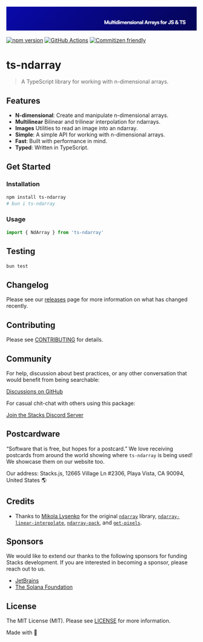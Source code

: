 <p align="center"><img src=".github/art/cover.jpg" alt="Social Card of this repo"></p>

[![npm version][npm-version-src]][npm-version-href]
[![GitHub Actions][github-actions-src]][github-actions-href]
[![Commitizen friendly](https://img.shields.io/badge/commitizen-friendly-brightgreen.svg)](http://commitizen.github.io/cz-cli/)
<!-- [![npm downloads][npm-downloads-src]][npm-downloads-href] -->
<!-- [![Codecov][codecov-src]][codecov-href] -->

# ts-ndarray

> A TypeScript library for working with n-dimensional arrays.

## Features

- **N-dimensional**: Create and manipulate n-dimensional arrays.
- **Multilinear** Bilinear and trilinear interpolation for ndarrays.
- **Images** Utilities to read an image into an ndarray.
- **Simple**: A simple API for working with n-dimensional arrays.
- **Fast**: Built with performance in mind.
- **Typed**: Written in TypeScript.

## Get Started

### Installation

```bash
npm install ts-ndarray
# bun i ts-ndarray
```

### Usage

```ts
import { NdArray } from 'ts-ndarray'
```

## Testing

```bash
bun test
```

## Changelog

Please see our [releases](https://github.com/stackjs/ts-ndarray/releases) page for more information on what has changed recently.

## Contributing

Please see [CONTRIBUTING](.github/CONTRIBUTING.md) for details.

## Community

For help, discussion about best practices, or any other conversation that would benefit from being searchable:

[Discussions on GitHub](https://github.com/stacksjs/ts-starter/discussions)

For casual chit-chat with others using this package:

[Join the Stacks Discord Server](https://discord.gg/stacksjs)

## Postcardware

“Software that is free, but hopes for a postcard.” We love receiving postcards from around the world showing where `ts-ndarray` is being used! We showcase them on our website too.

Our address: Stacks.js, 12665 Village Ln #2306, Playa Vista, CA 90094, United States 🌎

## Credits

- Thanks to [Mikola Lysenko](https://github.com/mikolalysenko) for the original [`ndarray`](https://github.com/scijs/ndarray) library, [`ndarray-linear-interpolate`](https://github.com/scijs/ndarray-linear-interpolate), [`ndarray-pack`](https://github.com/scijs/ndarray-pack), and [`get-pixels`](https://github.com/scijs/get-pixels).

## Sponsors

We would like to extend our thanks to the following sponsors for funding Stacks development. If you are interested in becoming a sponsor, please reach out to us.

- [JetBrains](https://www.jetbrains.com/)
- [The Solana Foundation](https://solana.com/)

## License

The MIT License (MIT). Please see [LICENSE](LICENSE.md) for more information.

Made with 💙

<!-- Badges -->
[npm-version-src]: https://img.shields.io/npm/v/ts-ndarray?style=flat-square
[npm-version-href]: https://npmjs.com/package/ts-ndarray
[github-actions-src]: https://img.shields.io/github/actions/workflow/status/stacksjs/ts-starter/ci.yml?style=flat-square&branch=main
[github-actions-href]: https://github.com/stacksjs/ts-starter/actions?query=workflow%3Aci

<!-- [codecov-src]: https://img.shields.io/codecov/c/gh/stacksjs/ts-starter/main?style=flat-square
[codecov-href]: https://codecov.io/gh/stacksjs/ts-starter -->
